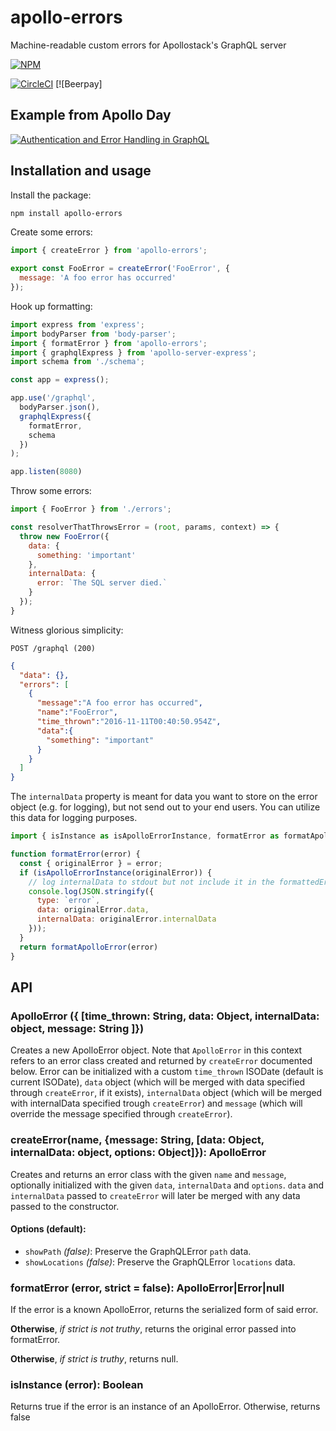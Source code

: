 # apollo-errors
Machine-readable custom errors for Apollostack's GraphQL server

[![NPM](https://nodei.co/npm/apollo-errors.png?downloads=true&downloadRank=true&stars=true)](https://nodei.co/npm/apollo-errors/)

[![CircleCI](https://circleci.com/gh/thebigredgeek/apollo-errors.svg?style=shield)](https://circleci.com/gh/thebigredgeek/apollo-errors/tree/master)  [![Beerpay]

## Example from Apollo Day

[![Authentication and Error Handling in GraphQL](https://img.youtube.com/vi/xaorvBjCE7A/0.jpg)](https://www.youtube.com/watch?v=xaorvBjCE7A)

## Installation and usage

Install the package:

```bash
npm install apollo-errors
```

Create some errors:

```javascript
import { createError } from 'apollo-errors';

export const FooError = createError('FooError', {
  message: 'A foo error has occurred'
});
```

Hook up formatting:

```javascript
import express from 'express';
import bodyParser from 'body-parser';
import { formatError } from 'apollo-errors';
import { graphqlExpress } from 'apollo-server-express';
import schema from './schema';

const app = express();

app.use('/graphql',
  bodyParser.json(),
  graphqlExpress({
    formatError,
    schema
  })
);

app.listen(8080)
```

Throw some errors:

```javascript
import { FooError } from './errors';

const resolverThatThrowsError = (root, params, context) => {
  throw new FooError({
    data: {
      something: 'important'
    },
    internalData: {
      error: `The SQL server died.`
    }
  });
}
```

Witness glorious simplicity:

`POST /graphql (200)`

```json
{
  "data": {},
  "errors": [
    {
      "message":"A foo error has occurred",
      "name":"FooError",
      "time_thrown":"2016-11-11T00:40:50.954Z",
      "data":{
        "something": "important"
      }
    }
  ]
}
```

The `internalData` property is meant for data you want to store on the error object (e.g. for logging), but not send out to your end users.
You can utilize this data for logging purposes.

```js
import { isInstance as isApolloErrorInstance, formatError as formatApolloError } from 'apollo-errors';

function formatError(error) {
  const { originalError } = error;
  if (isApolloErrorInstance(originalError)) {
    // log internalData to stdout but not include it in the formattedError
    console.log(JSON.stringify({
      type: `error`,
      data: originalError.data,
      internalData: originalError.internalData
    }));
  }
  return formatApolloError(error)
}

``` 

## API

### ApolloError ({ [time_thrown: String, data: Object, internalData: object, message: String ]})

Creates a new ApolloError object.  Note that `ApolloError` in this context refers
to an error class created and returned by `createError` documented below.  Error can be
initialized with a custom `time_thrown` ISODate (default is current ISODate), `data` object (which will be merged with data specified through `createError`, if it exists), `internalData` object (which will be merged with internalData specified trough `createError`) and `message` (which will override the message specified through `createError`).


### createError(name, {message: String, [data: Object, internalData: object, options: Object]}): ApolloError

Creates and returns an error class with the given `name` and `message`, optionally initialized with the given `data`, `internalData` and `options`.  `data` and `internalData` passed to `createError` will later be merged with any data passed to the constructor.

#### Options (default):

 - `showPath` *(false)*: Preserve the GraphQLError `path` data.
 - `showLocations` *(false)*:  Preserve the GraphQLError `locations` data.

### formatError (error, strict = false): ApolloError|Error|null
If the error is a known ApolloError, returns the serialized form of said error.

**Otherwise**, *if strict is not truthy*, returns the original error passed into formatError.

**Otherwise**, *if strict is truthy*, returns null.

### isInstance (error): Boolean
Returns true if the error is an instance of an ApolloError.  Otherwise, returns false

